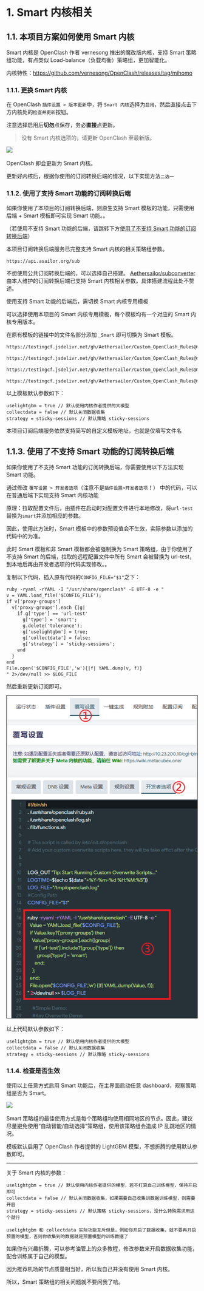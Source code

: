 # 1. Smart 内核相关

## 1.1. 本项目方案如何使用 Smart 内核  

Smart 内核是 OpenClash 作者 vernesong 推出的魔改版内核，支持 Smart 策略组功能，有点类似 Load-balance（负载均衡）策略组，更加智能化。

内核特性：https://github.com/vernesong/OpenClash/releases/tag/mihomo  

### 1.1.1. 更换 Smart 内核

在 OpenClash `插件设置 > 版本更新`中，将 `Smart 内核`选择为`启用`，然后直接点击下方内核处的`检查并更新`按钮。 
 
注意选择启用后**切勿**点保存，务必**直接**点更新。 

> 没有 Smart 内核选项的，请更新 OpenClash 至最新版。

![](../doc/openclash/pics/smart-core-update.png)

OpenClash 即会更新为 Smart 内核。 

更新好内核后，根据你使用的订阅转换后端的情况，以下实现方法`二选一`

### 1.1.2. 使用了支持 Smart 功能的订阅转换后端

如果你使用了本项目的订阅转换后端，则原生支持 Smart 模板的功能，只需使用后端 + Smart 模板即可实现 Smart 功能。。

（若使用不支持 Smart 功能的后端，请跳转下方[使用了不支持 Smart 功能的订阅转换后端](##113-使用了不支持-Smart-功能的订阅转换后端)）

本项目订阅转换后端服务已完整支持 Smart 内核的相关策略组参数。

```
https://api.asailor.org/sub
```
不想使用公共订阅转换后端的，可以选择自己搭建。 
[Aethersailor/subconverter](https://github.com/Aethersailor/subconverter)  
由本人维护的订阅转换后端已支持 Smart 内核相关参数。具体搭建流程此处不赘述。  

使用支持 Smart 功能的后端后，需切换 Smart 内核专用模板  

可以选择使用本项目的 Smart 内核专用模板，每个模板均有一个对应的 Smart 内核专用版本。  

在原有模板的链接中的文件名部分添加 `_Smart` 即可切换为 Smart 模板。  

```
https://testingcf.jsdelivr.net/gh/Aethersailor/Custom_OpenClash_Rules@main/cfg/Custom_Clash_Smart.ini
```
```
https://testingcf.jsdelivr.net/gh/Aethersailor/Custom_OpenClash_Rules@main/cfg/Custom_Clash_Smart_Lite.ini
```
```
https://testingcf.jsdelivr.net/gh/Aethersailor/Custom_OpenClash_Rules@main/cfg/Custom_Clash_Smart_GFW.ini
```
```
https://testingcf.jsdelivr.net/gh/Aethersailor/Custom_OpenClash_Rules@main/cfg/Custom_Clash_Smart_Full.ini
```
以上模板默认参数如下：
```
uselightgbm = true // 默认使用内核作者提供的大模型
collectdata = false // 默认关闭数据收集
strategy = sticky-sessions // 默认策略 sticky-sessions
```
本项目订阅后端服务依然支持简写的自定义模板地址，也就是仅填写文件名


## 1.1.3. 使用了不支持 Smart 功能的订阅转换后端

如果你使用了不支持 Smart 功能的订阅转换后端，你需要使用以下方法实现 Smart 功能。  

通过修改 `覆写设置 > 开发者选项`（注意不是`插件设置>开发者选项`！） 中的代码，可以在普通后端下实现支持 Smart 内核功能

原理：拉取配置文件后，由插件在启动时对配置文件进行本地修改，将`url-test`替换为`smart`并添加相应的参数。

因此，使用此方法时，Smart 模板中的参数预设值会不生效，实际参数以添加的代码中的为准。  

此时 Smart 模板和非 Smart 模板都会被强制换为 Smart 策略组，由于你使用了不支持 Smart 的后端，拉取的远程配置文件中所有 Smart 会被替换为 url-test，到本地后再由开发者选项的代码实现修改。。  

复制以下代码，插入原有代码的`CONFIG_FILE="$1"`之下：  
```
ruby -ryaml -rYAML -I "/usr/share/openclash" -E UTF-8 -e "
v = YAML.load_file('$CONFIG_FILE');
if v['proxy-groups']
  v['proxy-groups'].each {|g|
    if g['type'] == 'url-test'
      g['type'] = 'smart';
      g.delete('tolerance');
      g['uselightgbm'] = true;
      g['collectdata'] = false;
      g['strategy'] = 'sticky-sessions';
    end
  }
end
File.open('$CONFIG_FILE','w'){|f| YAML.dump(v, f)}
" 2>/dev/null >> $LOG_FILE
```

然后重新更新订阅即可。

![](https://github.com/Aethersailor/Custom_OpenClash_Rules/blob/main/doc/openclash/pics/smart-core.png)
 

以上代码默认参数如下：
```
uselightgbm = true // 默认使用内核作者提供的大模型
collectdata = false // 默认关闭数据收集
strategy = sticky-sessions // 默认策略 sticky-sessions
```

### 1.1.4. 检查是否生效  

使用以上任意方式启用 Smart 功能后，在主界面启动任意 dashboard，观察策略组是否为 Smart。  

![](../doc/openclash/pics/smart-dashboard.png)

Smart 策略组的最佳使用方式是每个策略组均使用相同地区的节点。因此，建议尽量避免使用“自动智能/自动选择”策略组，使用该策略组会造成 IP 乱跳地区的情况。  

模板默认启用了 OpenClash 作者提供的 LightGBM 模型，不想折腾的使用默认参数即可。  

***

关于 Smart 内核的参数：

```
uselightgbm = true // 默认使用内核作者提供的模型，若不打算自己训练模型，保持开启即可
collectdata = false // 默认关闭数据收集，如果需要自己收集训数据训练模型，则需要开启
strategy = sticky-sessions // 默认策略 sticky-sessions，没什么特殊需求用这个就行

uselightgbm 和 collectdata 实际功能互斥但是，例如你开启了数据收集，就不要再开启预置的模型，否则你收集到的数据就是预置模型的训练数据了
```
如果你有兴趣折腾，可以参考油管上的众多教程，修改参数来开启数据收集功能，配合训练属于自己的模型。

因为推荐机场的节点质量相当好，所以我自己并没有使用 Smart 内核。  

所以，Smart 策略组的相关问题就不要问我了哈。  

